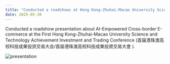 ```yaml
---
title: "Conducted a roadshows at Hong Kong-Zhuhai-Macao University Science and Technology Achievement Investment and Transaction Conference 👨‍🏫"
date: 2025-05-30
---
```

Conducted a roadshow presentation about AI-Empowered Cross-border E-commerce at the First Hong Kong-Zhuhai-Macao University Science and Technology Achievement Investment and Trading Conference (首届港珠澳高校科技成果投资交易大会/首屆港珠澳高校科技成果投資交易大會 ). 

![presentation](/asset/pics/post-2025-05-30/presentation.jpeg)
